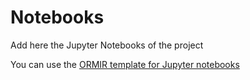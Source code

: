 # Notebooks

Add here the Jupyter Notebooks of the project

You can use the [ORMIR template for Jupyter notebooks](https://github.com/ORMIRcommunity/templates/blob/main/ORMIR_nb_template.ipynb) 
